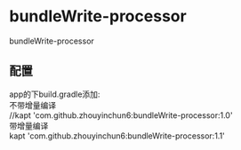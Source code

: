 # bundleWrite-processor
bundleWrite-processor
## 配置
app的下build.gradle添加:  
不带增量编译  
//kapt 'com.github.zhouyinchun6:bundleWrite-processor:1.0'  
带增量编译  
kapt 'com.github.zhouyinchun6:bundleWrite-processor:1.1'  
